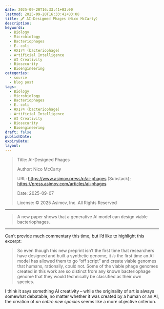 ```yaml
---
date: 2025-09-20T16:33:41+03:00
lastmod: 2025-09-20T16:33:41+03:00
title: 🖋 AI-Designed Phages〈Nico McCarty〉
description:
keywords:
  - Biology
  - Microbiology
  - Bacteriophages
  - E. coli
  - ΦX174 (bacteriophage)
  - Artificial Intelligence
  - AI Creativity
  - Biosecurity
  - Bioengineering
categories:
  - source
  - blog post
tags:
  - Biology
  - Microbiology
  - Bacteriophages
  - E. coli
  - ΦX174 (bacteriophage)
  - Artificial Intelligence
  - AI Creativity
  - Biosecurity
  - Bioengineering
draft: false
publishDate:
expiryDate:
layout:
---
```


> Title: AI-Designed Phages
> 
> Author: Nico McCarty
> 
> URL: https://www.asimov.press/p/ai-phages (Substack); https://press.asimov.com/articles/ai-phages
> 
> Date: 2025-09-07
> 
> License: © 2025 Asimov, Inc. All Rights Reserved

---

> A new paper shows that a generative AI model can design viable bacteriophages.

---

Can’t provide much commentary this time, but I’d like to highlight this excerpt:

> So even though this new preprint isn’t the first time that researchers have designed and built a synthetic genome, it _is_ the first time an AI model has allowed them to go “off script” and create viable genomes that humans, rationally, could not. Some of the viable phage genomes created in this work are so distinct from any known bacteriophage genome that they would technically be classified as their own species.

I think it says something AI creativity – while the originality of art is always somewhat debatable, no matter whether it was created by a human or an AI, the creation of *an entire new species* seems like a more objective criterion.
